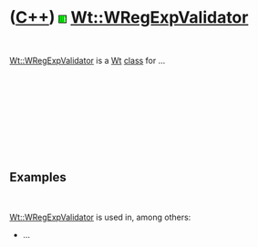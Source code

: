 
 

 

 

 

 

([C++](Cpp.md)) ![Wt](PicWt.png) [Wt::WRegExpValidator](CppWRegExpValidator.md)
=================================================================================

 

[Wt::WRegExpValidator](CppWRegExpValidator.md) is a [Wt](CppWt.md)
[class](CppClass.md) for ...

 

 

 

 

 

Examples
--------

 

[Wt::WRegExpValidator](CppWRegExpValidator.md) is used in, among
others:

-   ...

 

 

 

 

 

 


